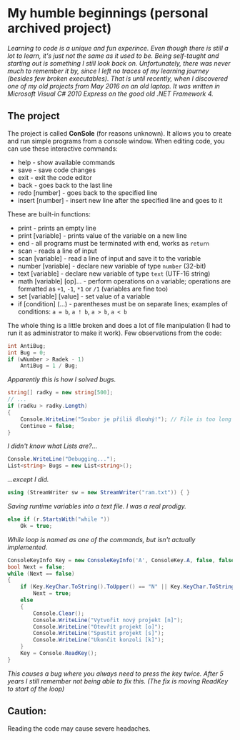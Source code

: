 # My humble beginnings (personal archived project)
*Learning to code is a unique and fun experince. Even though there is still a lot to learn, it's just not the same as it used to be.
Being self-taught and starting out is something I still look back on. Unfortunately, there was never much to remember
it by, since I left no traces of my learning journey (besides few broken executables). That is until recently, when I discovered one of my old projects
from May 2016 on an old laptop. It was written in Microsoft Visual C# 2010 Express on the good old .NET Framework 4.* 

## The project
The project is called **ConSole** (for reasons unknown). It allows you to create and run simple programs from a console window.
When editing code, you can use these interactive commands:
- help - show available commands
- save - save code changes
- exit - exit the code editor
- back - goes back to the last line
- redo [number] - goes back to the specified line
- insert [number] - insert new line after the specified line and goes to it

These are built-in functions:
- print - prints an empty line
- print [variable] - prints value of the variable on a new line
- end - all programs must be terminated with end, works as `return`
- scan - reads a line of input
- scan [variable] - read a line of input and save it to the variable
- number [variable] - declare new variable of type `number` (32-bit)
- text [variable] - declare new variable of type `text` (UTF-16 string)
- math [variable] [op]... - perform operations on a variable; operations are formatted as `+1`, `-1`, `*1` or `/1` (variables are fine too)
- set [variable] [value] - set value of a variable
- if [condition] (...) - parentheses must be on separate lines; examples of conditions: `a = b`, `a ! b`, `a > b`, `a < b`

The whole thing is a little broken and does a lot of file manipulation (I had to run it as administrator to make it work).
Few observations from the code:

```cs
int AntiBug;
int Bug = 0;
if (wNumber > Radek - 1)
    AntiBug = 1 / Bug;
```
*Apparently this is how I solved bugs.*

```cs
string[] radky = new string[500];
// ...
if (radku > radky.Length)
{
    Console.WriteLine("Soubor je příliš dlouhý!"); // File is too long
    Continue = false;
}
```
*I didn't know what Lists are?...*

```cs
Console.WriteLine("Debugging...");
List<string> Bugs = new List<string>();
```
*...except I did.*

```cs
using (StreamWriter sw = new StreamWriter("ram.txt")) { }
```
*Saving runtime variables into a text file. I was a real prodigy.*

```cs
else if (r.StartsWith("while "))
    Ok = true;
```
*While loop is named as one of the commands, but isn't actually implemented.*

```cs
ConsoleKeyInfo Key = new ConsoleKeyInfo('A', ConsoleKey.A, false, false, false);
bool Next = false;
while (Next == false)
{
    if (Key.KeyChar.ToString().ToUpper() == "N" || Key.KeyChar.ToString().ToUpper() == "O" || Key.KeyChar.ToString().ToUpper() == "S" || Key.KeyChar.ToString().ToUpper() == "K")
        Next = true;
    else
    {
        Console.Clear();
        Console.WriteLine("Vytvořit nový projekt [n]");
        Console.WriteLine("Otevřít projekt [o]");
        Console.WriteLine("Spustit projekt [s]");
        Console.WriteLine("Ukončit konzoli [k]");
    }
    Key = Console.ReadKey();
}
```
*This causes a bug where you always need to press the key twice. After 5 years I still remember not being able to fix this. (The fix is moving ReadKey to start of the loop)*

## Caution:
Reading the code may cause severe headaches.
